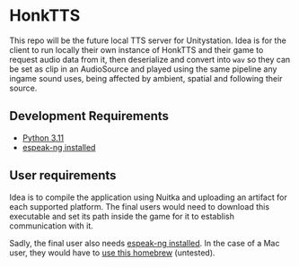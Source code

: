 # HonkTTS

This repo will be the future local TTS server for Unitystation. Idea is for the client to run locally their own instance of 
HonkTTS and their game to request audio data from it, then deserialize and convert into ``wav`` so they can be set as clip
in an AudioSource and played using the same pipeline any ingame sound uses, being affected by ambient, spatial and 
following their source.

## Development Requirements

- [Python 3.11](https://www.python.org/downloads/release/python-3110/)
- [espeak-ng installed](https://github.com/espeak-ng/espeak-ng/blob/master/docs/guide.md)

## User requirements
Idea is to compile the application using Nuitka and uploading an artifact for each supported platform. The final users 
would need to download this executable and set its path inside the game for it to establish communication with it.

Sadly, the final user also needs [espeak-ng installed](https://github.com/espeak-ng/espeak-ng/blob/master/docs/guide.md). 
In the case of a Mac user, they would have to [use this homebrew](https://formulae.brew.sh/formula/espeak-ng) (untested).